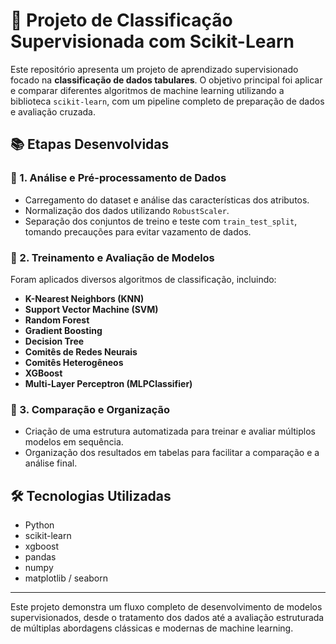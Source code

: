 # 🤖 Projeto de Classificação Supervisionada com Scikit-Learn

Este repositório apresenta um projeto de aprendizado supervisionado focado na **classificação de dados tabulares**. O objetivo principal foi aplicar e comparar diferentes algoritmos de machine learning utilizando a biblioteca `scikit-learn`, com um pipeline completo de preparação de dados e avaliação cruzada.

## 📚 Etapas Desenvolvidas

### 🔎 1. Análise e Pré-processamento de Dados

- Carregamento do dataset e análise das características dos atributos.
- Normalização dos dados utilizando `RobustScaler`.
- Separação dos conjuntos de treino e teste com `train_test_split`, tomando precauções para evitar vazamento de dados.

### 🧪 2. Treinamento e Avaliação de Modelos

Foram aplicados diversos algoritmos de classificação, incluindo:

- **K-Nearest Neighbors (KNN)**
- **Support Vector Machine (SVM)**
- **Random Forest**
- **Gradient Boosting**
- **Decision Tree**
- **Comitês de Redes Neurais**
- **Comitês Heterogêneos**
- **XGBoost**
- **Multi-Layer Perceptron (MLPClassifier)**


### 🧰 3. Comparação e Organização

- Criação de uma estrutura automatizada para treinar e avaliar múltiplos modelos em sequência.
- Organização dos resultados em tabelas para facilitar a comparação e a análise final.

## 🛠️ Tecnologias Utilizadas

- Python
- scikit-learn
- xgboost
- pandas
- numpy
- matplotlib / seaborn

---

Este projeto demonstra um fluxo completo de desenvolvimento de modelos supervisionados, desde o tratamento dos dados até a avaliação estruturada de múltiplas abordagens clássicas e modernas de machine learning.
